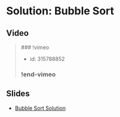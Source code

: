 
# Solution: Bubble Sort



## Video

<blockquote>
### !vimeo

* id: 315788852

### !end-vimeo
</blockquote>



## Slides

* [Bubble Sort Solution](https://docs.google.com/a/hackreactor.com/presentation/d/1BSee-LI7z_fT5qajNgQl_SCBITQvEd5QzOuJ608kTKg/embed?start=false&loop=false&delayms=3000)

